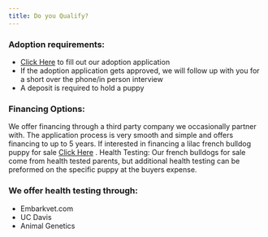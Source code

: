 ```yaml
---
title: Do you Qualify?
---
```


### Adoption requirements:
-	[Click Here](https://www.google.com) to fill out our adoption application
-	If the adoption application gets approved, we will follow up with you for a short over the phone/in person interview
-	A deposit is required to hold a puppy
  
### Financing Options:
We offer financing through a third party company we occasionally partner with. The application process is very smooth and simple and offers financing to up to 5 years.
If interested in financing a lilac french bulldog puppy for sale [Click Here](https://www.google.com) .
Health Testing:
Our french bulldogs for sale come from health tested parents, but additional health testing can be preformed on the specific puppy at the buyers expense.

### We offer health testing through:
-	Embarkvet.com
-	UC Davis
-	Animal Genetics
